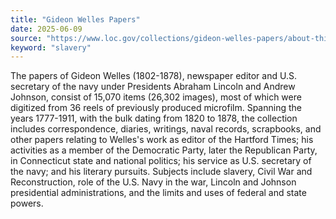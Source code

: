 ```yaml
---
title: "Gideon Welles Papers"
date: 2025-06-09
source: "https://www.loc.gov/collections/gideon-welles-papers/about-this-collection/"
keyword: "slavery"
---
```


The papers of Gideon Welles (1802-1878), newspaper editor and U.S. secretary of the navy under Presidents Abraham Lincoln and Andrew Johnson, consist of 15,070 items (26,302 images), most of which were digitized from 36 reels of previously produced microfilm. Spanning the years 1777-1911, with the bulk dating from 1820 to 1878, the collection includes correspondence, diaries, writings, naval records, scrapbooks, and other papers relating to Welles's work as editor of the Hartford Times; his activities as a member of the Democratic Party, later the Republican Party, in Connecticut state and national politics; his service as U.S. secretary of the navy; and his literary pursuits. Subjects include slavery, Civil War and Reconstruction, role of the U.S. Navy in the war, Lincoln and Johnson presidential administrations, and the limits and uses of federal and state powers.

